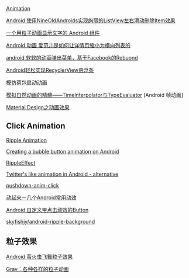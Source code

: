 [Animation](http://www.eoeandroid.com/forum.php?mod=viewthread&tid=653&extra=page%3D1&page=1&_dsign=40bf25a9)

[Android 使用NineOldAndroids实现绚丽的ListView左右滑动删除Item效果](http://blog.csdn.net/xiaanming/article/details/18311877)

[一个用粒子动画显示文字的 Android 组件](https://www.diycode.cc/topics/782)
[]()
[]()

[Android 动画 爱范儿是如何让详情页缩小为横向列表的](https://gold.xitu.io/post/584d8fd38e450a006ac7b0c6)

[android 软软的动画弹出菜单，基于Facebook的Rebuond](https://gold.xitu.io/post/5849658161ff4b006cb86031)

[Android轻松实现RecyclerView悬浮条](http://www.jianshu.com/p/fe69a53502ab)

[模仿荷包启动动画](http://www.jianshu.com/p/50c358e2155a)

[模拟自然动画的精髓——TimeInterpolator与TypeEvaluator](https://blog.csdn.net/eclipsexys/article/details/52693324)
[Android 帧动画]

[Material Design之动画效果](http://www.jcodecraeer.com/a/anzhuokaifa/androidkaifa/2014/1030/1874.html)

## Click Animation

[Ripple Animation](https://guides.codepath.com/android/ripple-animation)

[Creating a bubble button animation on Android](https://evgenii.com/blog/spring-button-animation-on-android/)

[RippleEffect](https://github.com/traex/RippleEffect)

[Twitter's like animation in Android - alternative](http://frogermcs.github.io/twitters-like-animation-in-android-alternative/)

[pushdown-anim-click](https://github.com/TheKhaeng/pushdown-anim-click)

[动起来－几个Android常用动效](https://www.jianshu.com/p/c5cfa22834e0)

[Android 自定义带点击动效的Button](https://www.jianshu.com/p/aff02bd16855)

[skyfishjy/android-ripple-background](https://github.com/skyfishjy/android-ripple-background)

## 粒子效果
[Android 萤火虫飞舞粒子效果](https://juejin.im/entry/590ae79c0ce463005888a7f4)

[Grav：各种各样的粒子动画](https://www.ctolib.com/topics-113576.html)
